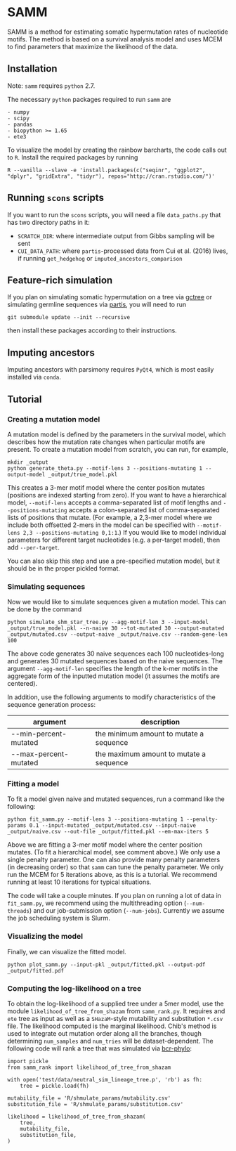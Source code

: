 # SAMM

SAMM is a method for estimating somatic hypermutation rates of nucleotide motifs.
The method is based on a survival analysis model and uses MCEM to find parameters that maximize the likelihood of the data.

## Installation

Note: `samm` requires `python` 2.7.

The necessary `python` packages required to run `samm` are
```
- numpy
- scipy
- pandas
- biopython >= 1.65
- ete3
```

To visualize the model by creating the rainbow barcharts, the code calls out to `R`.
Install the required packages by running
```
R --vanilla --slave -e 'install.packages(c("seqinr", "ggplot2", "dplyr", "gridExtra", "tidyr"), repos="http://cran.rstudio.com/")'
```

## Running `scons` scripts

If you want to run the `scons` scripts, you will need a file `data_paths.py` that has two directory paths in it:

- `SCRATCH_DIR`: where intermediate output from Gibbs sampling will be sent
- `CUI_DATA_PATH`: where `partis`-processed data from Cui et al. (2016) lives, if running `get_hedgehog` or `imputed_ancestors_comparison`

## Feature-rich simulation

If you plan on simulating somatic hypermutation on a tree via [gctree](https://github.com/matsengrp/gctree/) or simulating germline sequences via [partis](https://github.com/psathyrella/partis), you will need to run
```
git submodule update --init --recursive
```
then install these packages according to their instructions.

## Imputing ancestors

Imputing ancestors with parsimony requires `PyQt4`, which is most easily installed via `conda`.

## Tutorial

### Creating a mutation model

A mutation model is defined by the parameters in the survival model, which describes how the mutation rate changes when particular motifs are present.
To create a mutation model from scratch, you can run, for example,
```
mkdir _output
python generate_theta.py --motif-lens 3 --positions-mutating 1 --output-model _output/true_model.pkl
```
This creates a 3-mer motif model where the center position mutates (positions are indexed starting from zero).
If you want to have a hierarchical model, `--motif-lens` accepts a comma-separated list of motif lengths and `--positions-mutating` accepts a colon-separated list of comma-separated lists of positions that mutate. (For example, a 2,3-mer model where we include both offsetted 2-mers in the model can be specified with `--motif-lens 2,3 --positions-mutating 0,1:1`.)
If you would like to model individual parameters for different target nucleotides (e.g. a per-target model), then add `--per-target`.

You can also skip this step and use a pre-specified mutation model, but it should be in the proper pickled format.

### Simulating sequences

Now we would like to simulate sequences given a mutation model. This can be done by the command
```
python simulate_shm_star_tree.py --agg-motif-len 3 --input-model _output/true_model.pkl --n-naive 30 --tot-mutated 30 --output-mutated _output/mutated.csv --output-naive _output/naive.csv --random-gene-len 100
```
The above code generates 30 naive sequences each 100 nucleotides-long and generates 30 mutated sequences based on the naive sequences.
The argument `--agg-motif-len` specifies the length of the k-mer motifs in the aggregate form of the inputted mutation model (it assumes the motifs are centered).

In addition, use the following arguments to modify characteristics of the sequence generation process:

|  argument        |  description
|------------------------|----------------------------------------------------------------------------
|  --min-percent-mutated | the minimum amount to mutate a sequence
|  --max-percent-mutated | the maximum amount to mutate a sequence

### Fitting a model

To fit a model given naive and mutated sequences, run a command like the following:
```
python fit_samm.py --motif-lens 3 --positions-mutating 1 --penalty-params 0.1 --input-mutated _output/mutated.csv --input-naive _output/naive.csv --out-file _output/fitted.pkl --em-max-iters 5
```
Above we are fitting a 3-mer motif model where the center position mutates. (To fit a hierarchical model, see comment above.)
We only use a single penalty parameter. One can also provide many penalty parameters (in decreasing order) so that `samm` can tune the penalty parameter.
We only run the MCEM for 5 iterations above, as this is a tutorial. We recommend running at least 10 iterations for typical situations.

The code will take a couple minutes. If you plan on running a lot of data in `fit_samm.py`, we recommend using the multithreading option (`--num-threads`) and our job-submission option (`--num-jobs`).
Currently we assume the job scheduling system is Slurm.

### Visualizing the model

Finally, we can visualize the fitted model.
```
python plot_samm.py --input-pkl _output/fitted.pkl --output-pdf _output/fitted.pdf
```

### Computing the log-likelihood on a tree

To obtain the log-likelihood of a supplied tree under a 5mer model, use the module `likelihood_of_tree_from_shazam` from `samm_rank.py`.
It requires and `ete` tree as input as well as a `SHazaM`-style mutability and substitution `*.csv` file.
The likelihood computed is the marginal likelihood.
Chib's method is used to integrate out mutation order along all the branches, though determining `num_samples` and `num_tries` will be dataset-dependent.
The following code will rank a tree that was simulated via [bcr-phylo](https://github.com/matsengrp/bcr-phylo-benchmark#sequence-simulation):

```
import pickle
from samm_rank import likelihood_of_tree_from_shazam

with open('test/data/neutral_sim_lineage_tree.p', 'rb') as fh:
    tree = pickle.load(fh)

mutability_file = 'R/shmulate_params/mutability.csv'
substitution_file = 'R/shmulate_params/substitution.csv'

likelihood = likelihood_of_tree_from_shazam(
    tree,
    mutability_file,
    substitution_file,
)
```
